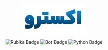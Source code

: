 <p align="center">
  <img src="static/img/xetro-logo.png" alt="Xetro Logo" width="200"/>
</p>

<p align="center">
  <img src="https://img.shields.io/badge/روبیکا-اکسترو-4caf50?style=for-the-badge" alt="Rubika Badge"/>
  <img src="https://img.shields.io/badge/ربات-اکسترو-2196f3?style=for-the-badge" alt="Bot Badge"/>
  <img src="https://img.shields.io/badge/پایتون-اکسترو-ff5722?style=for-the-badge" alt="Python Badge"/>
</p>
